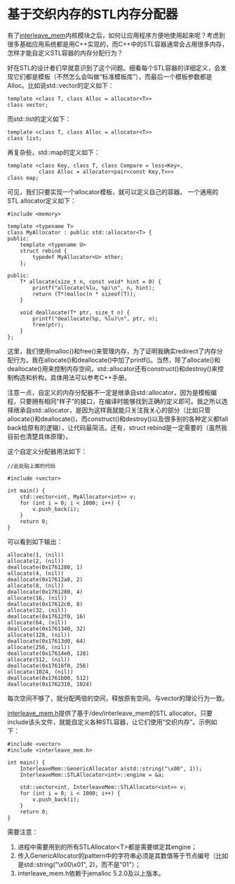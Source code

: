 # 基于交织内存的STL内存分配器

有了[interleave_mem](../interleave_mem)内核模块之后，如何让应用程序方便地使用起来呢？考虑到很多基础应用系统都是用C++实现的，而C++中的STL容器通常会占用很多内存，怎样才能自定义STL容器的内存分配行为？

好在STL的设计者们早就意识到了这个问题。细看每个STL容器的详细定义，会发现它们都是模板（不然怎么会叫做“标准模板库”），而最后一个模板参数都是Alloc。比如说std::vector的定义如下：
```
template <class T, class Alloc = allocator<T>>
class vector;
```
而std::list的定义如下：
```
template <class T, class Alloc = allocator<T>>
class list;
```
再复杂些，std::map的定义如下：
```
template <class Key, class T, class Compare = less<Key>,
          class Alloc = allocator<pair<const Key,T>>>
class map;
```
可见，我们只要实现一个allocator模板，就可以定义自己的容器。
一个通用的STL allocator定义如下：
```
#include <memory>

template <typename T>
class MyAllocator : public std::allocator<T> {
public:
    template <typename U>
    struct rebind {
        typedef MyAllocator<U> other;
    };

public:
    T* allocate(size_t n, const void* hint = 0) {
        printf("allocate(%lu, %p)\n", n, hint);
        return (T*)malloc(n * sizeof(T));
    }

    void deallocate(T* ptr, size_t n) {
        printf("deallocate(%p, %lu)\n", ptr, n);
        free(ptr);
    }
};
```
这里，我们使用malloc()和free()来管理内存，为了证明我确实redirect了内存分配行为，我在allocate()和deallocate()中加了printf()。当然，除了allocate()和deallocate()用来控制内存空间，std::allocator还有construct()和destroy()来控制构造和析构，具体用法可以参考C++手册。

注意一点，自定义的内存分配器不一定是继承自std::allocator，因为是模板编程，只要拥有相同“样子”的接口，在编译时能够找到正确的定义即可。我之所以选择继承自std::allocator，是因为这样我就能只关注我关心的部分（比如只管allocate()和deallocate()，而construct()和destroy()以及很多别的各种定义都fall back给原有的逻辑），让代码最简洁。还有，struct rebind是一定需要的（虽然我目前也清楚具体原理）。

这个自定义分配器用法如下：
```
//此处贴上面的代码

#include <vector>

int main() {
    std::vector<int, MyAllocator<int>> v;
    for (int i = 0; i < 1000; i++) {
        v.push_back(i);
    }
    return 0;
}
```
可以看到如下输出：
```
allocate(1, (nil))
allocate(2, (nil))
deallocate(0x1761280, 1)
allocate(4, (nil))
deallocate(0x17612a0, 2)
allocate(8, (nil))
deallocate(0x1761280, 4)
allocate(16, (nil))
deallocate(0x17612c0, 8)
allocate(32, (nil))
deallocate(0x17612f0, 16)
allocate(64, (nil))
deallocate(0x1761340, 32)
allocate(128, (nil))
deallocate(0x17613d0, 64)
allocate(256, (nil))
deallocate(0x17614e0, 128)
allocate(512, (nil))
deallocate(0x17616f0, 256)
allocate(1024, (nil))
deallocate(0x1761b00, 512)
deallocate(0x1762310, 1024)
```
每次空间不够了，就分配两倍的空间，释放原有空间。与vector的理论行为一致。

[interleave_mem.h](interleave_mem.h)提供了基于/dev/interleave_mem的STL allocator。只要include该头文件，就能自定义各种STL容器，让它们使用“交织内存”。示例如下：
```
#include <vector>
#include <interleave_mem.h>

int main() {
    InterleaveMem::GenericAllocator a(std::string("\x00", 1));
    InterleaveMem::STLAllocator<int>::engine = &a;

    std::vector<int, InterleaveMem::STLAllocator<int>> v;
    for (int i = 0; i < 1000; i++) {
        v.push_back(i);
    }
    return 0;
}
```
需要注意：
1) 进程中需要用到的所有STLAllocator&lt;T&gt;都是需要绑定其engine；
2) 传入GenericAllocator的pattern中的字符串必须是其数值等于节点编号（比如是std::string("\x00\x01", 2)，而不是"01"）；
3) interleave_mem.h依赖于jemalloc 5.2.0及以上版本。
